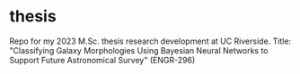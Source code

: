 # thesis
Repo for my 2023 M.Sc. thesis research development at UC Riverside. Title: "Classifying Galaxy Morphologies Using Bayesian Neural Networks to Support Future Astronomical Survey" (ENGR-296)
